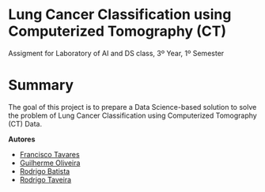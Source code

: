 # Lung Cancer Classification using Computerized Tomography (CT)
Assigment for Laboratory of AI and DS class, 3º Year, 1º Semester

# Summary
The goal of this project is to prepare a Data Science-based solution to solve the problem of Lung Cancer Classification using Computerized Tomography (CT) Data.

**Autores**
- [Francisco Tavares](https://github.com/kikotavares10/)
- [Guilherme Oliveira](https://github.com/gjoliveira/)
- [Rodrigo Batista](https://github.com/r0drig0-batista/)
- [Rodrigo Taveira](https://github.com/Rodrigo21tt/)
